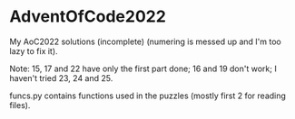 # AdventOfCode2022
My AoC2022 solutions (incomplete) (numering is messed up and I'm too lazy to fix it).


Note:
15, 17 and 22 have only the first part done; 16 and 19 don't work; I haven't tried 23, 24 and 25.

funcs.py contains functions used in the puzzles (mostly first 2 for reading files).
